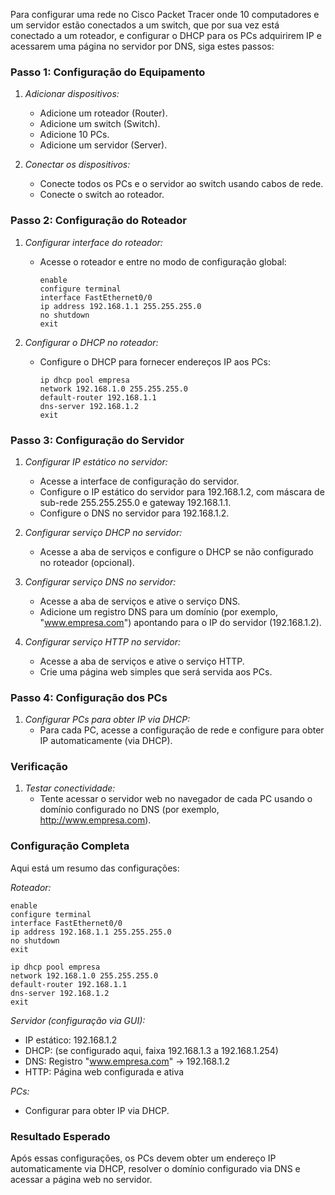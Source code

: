Para configurar uma rede no Cisco Packet Tracer onde 10 computadores e um servidor estão conectados a um switch, que por sua vez está conectado a um roteador, e configurar o DHCP para os PCs adquirirem IP e acessarem uma página no servidor por DNS, siga estes passos:

### Passo 1: Configuração do Equipamento
1. *Adicionar dispositivos:*
   - Adicione um roteador (Router).
   - Adicione um switch (Switch).
   - Adicione 10 PCs.
   - Adicione um servidor (Server).

2. *Conectar os dispositivos:*
   - Conecte todos os PCs e o servidor ao switch usando cabos de rede.
   - Conecte o switch ao roteador.

### Passo 2: Configuração do Roteador
1. *Configurar interface do roteador:*
   - Acesse o roteador e entre no modo de configuração global:
     ```
     enable
     configure terminal
     interface FastEthernet0/0
     ip address 192.168.1.1 255.255.255.0
     no shutdown
     exit
     ```
     

2. *Configurar o DHCP no roteador:*
   - Configure o DHCP para fornecer endereços IP aos PCs:
     ```
     ip dhcp pool empresa
     network 192.168.1.0 255.255.255.0
     default-router 192.168.1.1
     dns-server 192.168.1.2
     exit
     ```
     

### Passo 3: Configuração do Servidor
1. *Configurar IP estático no servidor:*
   - Acesse a interface de configuração do servidor.
   - Configure o IP estático do servidor para 192.168.1.2, com máscara de sub-rede 255.255.255.0 e gateway 192.168.1.1.
   - Configure o DNS no servidor para 192.168.1.2.

2. *Configurar serviço DHCP no servidor:*
   - Acesse a aba de serviços e configure o DHCP se não configurado no roteador (opcional).

3. *Configurar serviço DNS no servidor:*
   - Acesse a aba de serviços e ative o serviço DNS.
   - Adicione um registro DNS para um domínio (por exemplo, "www.empresa.com") apontando para o IP do servidor (192.168.1.2).

4. *Configurar serviço HTTP no servidor:*
   - Acesse a aba de serviços e ative o serviço HTTP.
   - Crie uma página web simples que será servida aos PCs.

### Passo 4: Configuração dos PCs
1. *Configurar PCs para obter IP via DHCP:*
   - Para cada PC, acesse a configuração de rede e configure para obter IP automaticamente (via DHCP).

### Verificação
1. *Testar conectividade:*
   - Tente acessar o servidor web no navegador de cada PC usando o domínio configurado no DNS (por exemplo, http://www.empresa.com).

### Configuração Completa
Aqui está um resumo das configurações:

*Roteador:*
```
enable
configure terminal
interface FastEthernet0/0
ip address 192.168.1.1 255.255.255.0
no shutdown
exit

ip dhcp pool empresa
network 192.168.1.0 255.255.255.0
default-router 192.168.1.1
dns-server 192.168.1.2
exit
```

*Servidor (configuração via GUI):*
- IP estático: 192.168.1.2
- DHCP: (se configurado aqui, faixa 192.168.1.3 a 192.168.1.254)
- DNS: Registro "www.empresa.com" -> 192.168.1.2
- HTTP: Página web configurada e ativa

*PCs:*
- Configurar para obter IP via DHCP.

### Resultado Esperado
Após essas configurações, os PCs devem obter um endereço IP automaticamente via DHCP, resolver o domínio configurado via DNS e acessar a página web no servidor.
